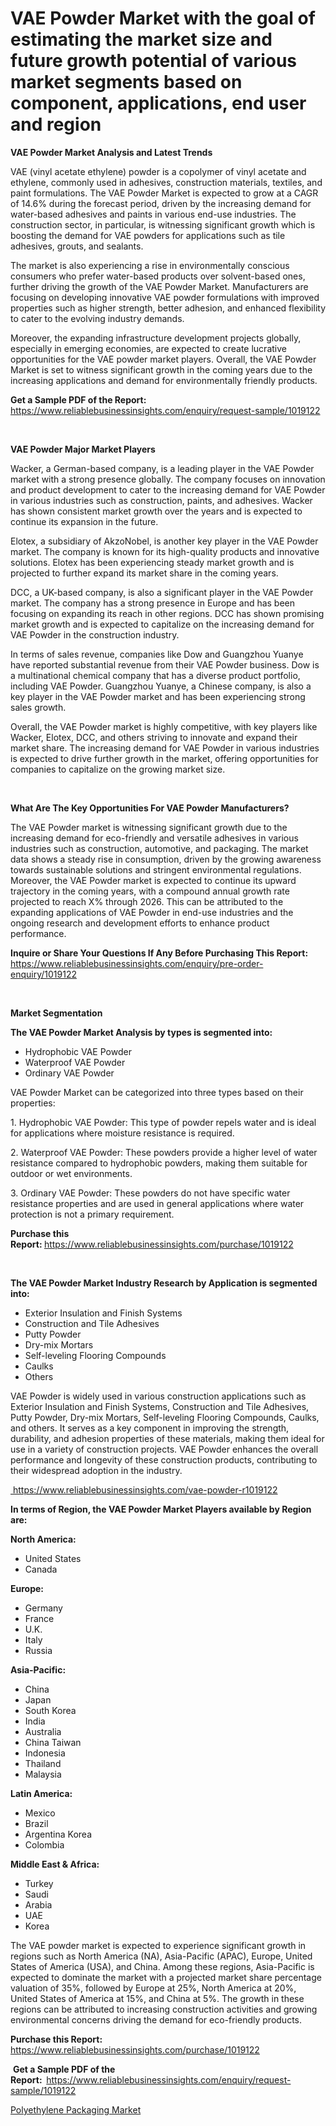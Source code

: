 <p><h1>VAE Powder Market with the goal of estimating the market size and future growth potential of various market segments based on component, applications, end user and region</h1></p><p><strong>VAE Powder Market Analysis and Latest Trends</strong></p>
<p><p>VAE (vinyl acetate ethylene) powder is a copolymer of vinyl acetate and ethylene, commonly used in adhesives, construction materials, textiles, and paint formulations. The VAE Powder Market is expected to grow at a CAGR of 14.6% during the forecast period, driven by the increasing demand for water-based adhesives and paints in various end-use industries. The construction sector, in particular, is witnessing significant growth which is boosting the demand for VAE powders for applications such as tile adhesives, grouts, and sealants.</p><p>The market is also experiencing a rise in environmentally conscious consumers who prefer water-based products over solvent-based ones, further driving the growth of the VAE Powder Market. Manufacturers are focusing on developing innovative VAE powder formulations with improved properties such as higher strength, better adhesion, and enhanced flexibility to cater to the evolving industry demands.</p><p>Moreover, the expanding infrastructure development projects globally, especially in emerging economies, are expected to create lucrative opportunities for the VAE powder market players. Overall, the VAE Powder Market is set to witness significant growth in the coming years due to the increasing applications and demand for environmentally friendly products.</p></p>
<p><strong>Get a Sample PDF of the Report:&nbsp;</strong> <a href="https://www.reliablebusinessinsights.com/enquiry/request-sample/1019122">https://www.reliablebusinessinsights.com/enquiry/request-sample/1019122</a></p>
<p>&nbsp;</p>
<p><strong>VAE Powder Major Market Players</strong></p>
<p><p>Wacker, a German-based company, is a leading player in the VAE Powder market with a strong presence globally. The company focuses on innovation and product development to cater to the increasing demand for VAE Powder in various industries such as construction, paints, and adhesives. Wacker has shown consistent market growth over the years and is expected to continue its expansion in the future.</p><p>Elotex, a subsidiary of AkzoNobel, is another key player in the VAE Powder market. The company is known for its high-quality products and innovative solutions. Elotex has been experiencing steady market growth and is projected to further expand its market share in the coming years.</p><p>DCC, a UK-based company, is also a significant player in the VAE Powder market. The company has a strong presence in Europe and has been focusing on expanding its reach in other regions. DCC has shown promising market growth and is expected to capitalize on the increasing demand for VAE Powder in the construction industry.</p><p>In terms of sales revenue, companies like Dow and Guangzhou Yuanye have reported substantial revenue from their VAE Powder business. Dow is a multinational chemical company that has a diverse product portfolio, including VAE Powder. Guangzhou Yuanye, a Chinese company, is also a key player in the VAE Powder market and has been experiencing strong sales growth.</p><p>Overall, the VAE Powder market is highly competitive, with key players like Wacker, Elotex, DCC, and others striving to innovate and expand their market share. The increasing demand for VAE Powder in various industries is expected to drive further growth in the market, offering opportunities for companies to capitalize on the growing market size.</p></p>
<p>&nbsp;</p>
<p><strong>What Are The Key Opportunities For VAE Powder Manufacturers?</strong></p>
<p><p>The VAE Powder market is witnessing significant growth due to the increasing demand for eco-friendly and versatile adhesives in various industries such as construction, automotive, and packaging. The market data shows a steady rise in consumption, driven by the growing awareness towards sustainable solutions and stringent environmental regulations. Moreover, the VAE Powder market is expected to continue its upward trajectory in the coming years, with a compound annual growth rate projected to reach X% through 2026. This can be attributed to the expanding applications of VAE Powder in end-use industries and the ongoing research and development efforts to enhance product performance.</p></p>
<p><strong>Inquire or Share Your Questions If Any Before Purchasing This Report:</strong> <a href="https://www.reliablebusinessinsights.com/enquiry/pre-order-enquiry/1019122">https://www.reliablebusinessinsights.com/enquiry/pre-order-enquiry/1019122</a></p>
<p>&nbsp;</p>
<p><strong>Market Segmentation</strong></p>
<p><strong>The VAE Powder Market Analysis by types is segmented into:</strong></p>
<p><ul><li>Hydrophobic VAE Powder</li><li>Waterproof VAE Powder</li><li>Ordinary VAE Powder</li></ul></p>
<p><p>VAE Powder Market can be categorized into three types based on their properties:</p><p>1. Hydrophobic VAE Powder: This type of powder repels water and is ideal for applications where moisture resistance is required.</p><p>2. Waterproof VAE Powder: These powders provide a higher level of water resistance compared to hydrophobic powders, making them suitable for outdoor or wet environments.</p><p>3. Ordinary VAE Powder: These powders do not have specific water resistance properties and are used in general applications where water protection is not a primary requirement.</p></p>
<p><strong>Purchase this Report:&nbsp;</strong><a href="https://www.reliablebusinessinsights.com/purchase/1019122">https://www.reliablebusinessinsights.com/purchase/1019122</a></p>
<p>&nbsp;</p>
<p><strong>The VAE Powder Market Industry Research by Application is segmented into:</strong></p>
<p><ul><li>Exterior Insulation and Finish Systems</li><li>Construction and Tile Adhesives</li><li>Putty Powder</li><li>Dry-mix Mortars</li><li>Self-leveling Flooring Compounds</li><li>Caulks</li><li>Others</li></ul></p>
<p><p>VAE Powder is widely used in various construction applications such as Exterior Insulation and Finish Systems, Construction and Tile Adhesives, Putty Powder, Dry-mix Mortars, Self-leveling Flooring Compounds, Caulks, and others. It serves as a key component in improving the strength, durability, and adhesion properties of these materials, making them ideal for use in a variety of construction projects. VAE Powder enhances the overall performance and longevity of these construction products, contributing to their widespread adoption in the industry.</p></p>
<p><a href="https://www.reliablebusinessinsights.com/vae-powder-r1019122">&nbsp;https://www.reliablebusinessinsights.com/vae-powder-r1019122</a></p>
<p><strong>In terms of Region, the VAE Powder Market Players available by Region are:</strong></p>
<p>
    <p> <strong> North America: </strong>
        <ul>
            <li>United States</li>
            <li>Canada</li>
        </ul>
        </p> 
    <p> <strong> Europe: </strong>
        <ul>
            <li>Germany</li>
            <li>France</li>
            <li>U.K.</li>
            <li>Italy</li>
            <li>Russia</li>
        </ul>
        </p> 
    <p> <strong> Asia-Pacific: </strong>
        <ul>
            <li>China</li>
            <li>Japan</li>
            <li>South Korea</li>
            <li>India</li>
            <li>Australia</li>
            <li>China Taiwan</li>
            <li>Indonesia</li>
            <li>Thailand</li>
            <li>Malaysia</li>
        </ul>
        </p> 
    <p> <strong> Latin America: </strong>
        <ul>
            <li>Mexico</li>
            <li>Brazil</li>
            <li>Argentina Korea</li>
            <li>Colombia</li>
        </ul>
        </p> 
    <p> <strong> Middle East & Africa: </strong>
        <ul>
            <li>Turkey</li>
            <li>Saudi</li>
            <li>Arabia</li>
            <li>UAE</li>
            <li>Korea</li>
        </ul>
    </p>
    </p>
<p><p>The VAE powder market is expected to experience significant growth in regions such as North America (NA), Asia-Pacific (APAC), Europe, United States of America (USA), and China. Among these regions, Asia-Pacific is expected to dominate the market with a projected market share percentage valuation of 35%, followed by Europe at 25%, North America at 20%, United States of America at 15%, and China at 5%. The growth in these regions can be attributed to increasing construction activities and growing environmental concerns driving the demand for eco-friendly products.</p></p>
<p><strong>Purchase this Report: </strong><a href="https://www.reliablebusinessinsights.com/purchase/1019122">https://www.reliablebusinessinsights.com/purchase/1019122</a></p>
<p>&nbsp;<strong>Get a Sample PDF of the Report:&nbsp;&nbsp;</strong><a href="https://www.reliablebusinessinsights.com/enquiry/request-sample/1019122">https://www.reliablebusinessinsights.com/enquiry/request-sample/1019122</a></p>
<p><strong></strong></p>
<p><p><a href="https://github.com/faisalayoob601/Market-Research-Report-List-1/blob/main/polyethylene-packaging-market.md">Polyethylene Packaging Market</a></p></p>
